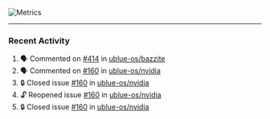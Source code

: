 ![Metrics](https://metrics.lecoq.io/KyleGospo?template=classic&base=header%2C%20activity%2C%20community%2C%20repositories%2C%20metadata&base.indepth=false&base.hireable=false&base.skip=false&config.timezone=America%2FLos_Angeles)

---
### Recent Activity
<!--START_SECTION:activity-->
1. 🗣 Commented on [#414](https://github.com/ublue-os/bazzite/issues/414#issuecomment-1752175286) in [ublue-os/bazzite](https://github.com/ublue-os/bazzite)
2. 🗣 Commented on [#160](https://github.com/ublue-os/nvidia/issues/160#issuecomment-1752115564) in [ublue-os/nvidia](https://github.com/ublue-os/nvidia)
3. 🔒 Closed issue [#160](https://github.com/ublue-os/nvidia/issues/160) in [ublue-os/nvidia](https://github.com/ublue-os/nvidia)
4. 🔓 Reopened issue [#160](https://github.com/ublue-os/nvidia/issues/160) in [ublue-os/nvidia](https://github.com/ublue-os/nvidia)
5. 🔒 Closed issue [#160](https://github.com/ublue-os/nvidia/issues/160) in [ublue-os/nvidia](https://github.com/ublue-os/nvidia)
<!--END_SECTION:activity-->
